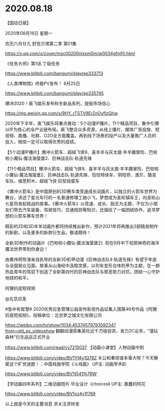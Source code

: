 # 2020.08.18

【国动日报】

2020年08月18日  星期一

农历六月廿九
 舒克贝塔第二季  第01集

https://v.qq.com/x/cover/mzc00200nlxxm5m/w0034gfnjf0.html


《任务大师》第1话 丁级任务

https://www.bilibili.com/bangumi/play/ep333713



《人类博物馆》终极PV发布！ 8月25日

https://www.bilibili.com/bangumi/play/ep335745


   爆冲2020！奥飞娱乐发布秋冬新品系列，提振市场信心

https://mp.weixin.qq.com/s/9HY_rTSTV9ErZnOyflzQhw

2020年下半年，奥飞娱乐将重点推动：5个动漫IP播片，11个精品项目，集中引爆以IP为核心的全产业链布局。奥飞整合众多资源，从线上播片、媒体广告投放、短视频、直播、社群、O2O全方面覆盖，再到线下场景的投产以及大量推广人员的投入，相信一定可以取得优秀的成绩。

【5个动漫IP播片】爆冲火箭车、超级飞侠9、喜羊羊与灰太狼·羊羊趣冒险、巴啦啦小魔仙·魔法海萤堡2、巨神战击队·轨道先锋

【11个精品项目】爆冲火箭车、超级飞侠9、喜羊羊与灰太狼·羊羊趣冒险、巴啦啦小魔仙·魔法海萤堡2、巨神战击队·轨道先锋、恰恰特快车、阴阳师、澳贝、酷变车队、维思积木、超级飞侠·巨型扭蛋车

《爆冲火箭车》是中国原创的3D赛车类竞速成长动画片，以独立的火箭车世界为舞台，讲述了星光车行的一名普通修理工驰小飞，梦想成为圣轮镇车王，向圣轮山七星将发起挑战的故事。《爆冲火箭车》以竞速、成长、励志为主题，不仅为小朋友们带去汽车装备、驾驶技巧、交通规则等知识，还描绘了一幅团结协作、追寻梦想的火箭车赛车世界！



精彩的2D和3D羊羊动画片都将持续推出新作，预计2021年将再推出3部精良制作的新剧，以及更多的新款衍生品，敬请期待！


全新3D制作的动画片《巴啦啦小魔仙·魔法海萤堡2》将在9月中下旬把神奇的海洋魔法世界带到你身边！


由黄伟明导演亲自执导的全新3D机甲动漫《巨神战击队4·轨道先锋》有望于年底与全国观众见面。故事从山海经中汲取灵感，以列车变形合体机甲为主题，在一群热血青年的驾驭下创造了全新第四代的巨神战击队与邪恶势力对抗，团结一心守护地球的和平。


阿狸抗疫短视频

@北京应急       

#急中有智慧# 2020优秀应急管理公益宣传影视作品征集入围第46号作品《阿狸抗疫短视频》，投稿单位：北京梦之城文化有限公司

https://weibo.com/tv/show/1034:4537457979359234?from=old_pc_videoshow
翻翻动漫获集英社近千万级投资，发力2C业务，“漫玩森林”衍生品店正式开业

https://www.bilibili.com/read/cv7215037
【动画小课堂】人物动画中割

https://www.bilibili.com/video/BV1Yf4y1Q78Z
关公和秦琼谁本事大呀？今天解密这个旷世迷题！：中国戏曲学院《斗戏画》 UP主: 动画学术趴

https://www.bilibili.com/video/BV1t5411h7RW


【学动画四年系列】二维动画短片 毕业设计《choices》 UP主: 愚蠢的阿花

https://www.bilibili.com/video/BV1xz4y1f769


以上就是今天的主要消息
求关注求转发



